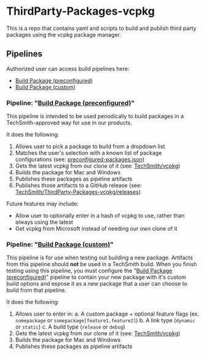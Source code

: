 # ThirdParty-Packages-vcpkg
This is a repo that contains yaml and scripts to build and publish third party packages using the vcpkg package manager.

## Pipelines
Authorized user can access build pipelines here:
- [Build Package (preconfigured)](https://dev.azure.com/techsmith/ThirdParty-Packages-vcpkg/_build?definitionId=789)
- [Build Package (custom)](https://dev.azure.com/techsmith/ThirdParty-Packages-vcpkg/_build?definitionId=790)

### Pipeline: "[Build Package (preconfigured)](https://dev.azure.com/techsmith/ThirdParty-Packages-vcpkg/_build?definitionId=789)"
This pipeline is intended to be used periodically to build packages in a TechSmith-approved way for use in our products.

It does the following:
1. Allows user to pick a package to build from a dropdown list
2. Matches the user's selection with a known list of package configurations (see: [preconfigured-packages.json](preconfigured-packages.json))
3. Gets the latest vcpkg from our clone of it (see: [TechSmith/vcpkg](https://github.com/TechSmith/vcpkg))
4. Builds the package for Mac and Windows
5. Publishes these packages as pipeline artifacts
6. Publishes those artifacts to a GitHub release (see: [TechSmith/ThirdParty-Packages-vcpkg/releases](https://github.com/TechSmith/ThirdParty-Packages-vcpkg/releases))

Future features may include:
- Allow user to optionally enter in a hash of vcpkg to use, rather than always using the latest
- Get vcpkg from Microsoft instead of needing our own clone of it

### Pipeline: "[Build Package (custom)](https://dev.azure.com/techsmith/ThirdParty-Packages-vcpkg/_build?definitionId=790)"
This pipeline is for use when testing out building a new package.  Artifacts from this pipeline should **not** be used in a TechSmith build.  When you finish testing using this pipeline, you must configure the "[Build Package (preconfigured)](https://dev.azure.com/techsmith/ThirdParty-Packages-vcpkg/_build?definitionId=789)" pipeline to contain your new package with it's custom build options and expose it as a new package that a user can choose to build from that pipeline.

It does the following:
1. Allows user to enter in:
  a. A custom package + optional feature flags (ex. `somepackage` or `somepackage[feature1,feature2]`)
  b. A link type (`dynamic` or `static`)
  c. A build type (`release` or `debug`)
2. Gets the latest vcpkg from our clone of it (see: [TechSmith/vcpkg](https://github.com/TechSmith/vcpkg))
3. Builds the package for Mac and Windows
4. Publishes these packages as pipeline artifacts
